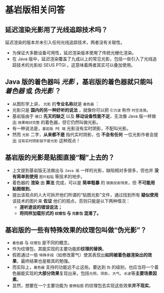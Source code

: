 # 基岩版相关问答

<primary-label ref="basic"/>

<secondary-label ref="old"/>

<secondary-label ref="beDoc"/>

## 延迟渲染光影用了光线追踪技术吗？
延迟渲染的版本并未引入任何光线追踪技术，两者没有关联性。

- 为保证大多数设备可用性，延迟渲染版本使用了传统光栅化渲染。
- 在 Java 版中，延迟渲染覆盖了九成以上的常见光影，包括一些引入了光线追踪技术的光影如 SEUS PTGI 。这意味着两者其实可以叠加使用。

## Java 版的着色器叫 _光影_ ，基岩版的着色器就只能叫 _着色器_ 或 _伪光影_ ？

- 从图形学上讲， `光影` 的**专业名称**就是 `着色器` ：
- 光影只是 **国内的另一种好听的说法** ，就像你可以把 `引力波` 称作 `时空涟漪`。
- 基岩版由于 `接口` **先天的缺乏** 以及 **移动设备性能不足**，无法像 Java 版一样做出 `效果相对完整` 的着色器，但它仍然叫做光影。
- 有一种说法是，`基岩版 PE 端` 光影没有实时阴影，不配叫光影。
- 然而 `光影` 二字，**从来都不是** 指代实时阴影，也 **不会有任何** 一位光影作者会提出 `没有实时阴影就不是光影` 这种观点！

## 基岩版的光影是贴图直接“糊”上去的？

- 上文提到基岩版无法做出与 `Java 版` 一样的光影，缺陷相对多很多，但也并 **没有简单到使用** `图片粘贴` 等技术的地步。
- 着色器的 **渲染** 由 **算法** 完成，可以是 **简单粗暴** 的 `镜面反射场景`，但 **不可能用贴图做到**。
- 提出该观点的人大可拆开他们所谓的“贴图光影”文件，通过找到所有 **疑似使用** 该技术的图片来 **佐证** 他们的观点，否则只能是以下两种情况：
  - **道听途说的错误说法；**
  - **将同样加载形式的 `纹理包` 与 `光影包` 混淆了。**

## 基岩版的一些有特殊效果的纹理包叫做“伪光影”？

- `着色器` 与 `纹理包` 是不同的概念。
- 作为纹理包，其能实现的主要功能即**纹理的替换**。
- 假若通过一些 `特殊手段`（如修改雾气）使其表现出**如同被着色器渲染出的效果**，最终结果也是极其的勉强。
- 而实际上，`着色器` 支持的功能远不止这些。要达到 `伪` 的级别，也应当将一个着色器能实现的**大部分效果**复现出来，包括`光照`、`阴影`、`大气`、`水波`等**主要场景因素**。
- 显然，想要在一个主要功能为 `替换贴图` 的纹理包去实现这些效果**并不现实**。
